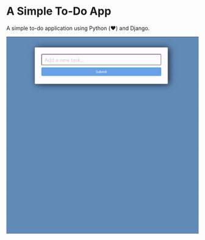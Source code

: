 # A Simple To-Do App
A simple to-do application using Python (❤️) and Django.

![Scheme](todo-app.gif)
